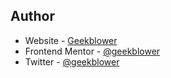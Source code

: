 
## Author

- Website - [Geekblower](https://geekblower.gituhub.io/)
- Frontend Mentor - [@geekblower](https://www.frontendmentor.io/profile/geekblower/)
- Twitter - [@geekblower](https://www.twitter.com/geekblower/)